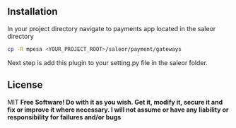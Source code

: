 ## Installation

In your project directory navigate to payments app located in the saleor directory

```sh
cp -R mpesa <YOUR_PROJECT_ROOT>/saleor/payment/gateways
```

Next step is add this plugin to your setting.py file in the saleor folder.

## License

MIT
**Free Software! Do with it as you wish. Get it, modify it, secure it and fix or improve it where necessary. I will not assume or have any liability or responsibility for failures and/or bugs**
